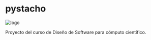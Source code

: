 # pystacho
![logo](https://raw.githubusercontent.com/aruderman/pystacho/master/res/logo.png)

Proyecto del curso de Diseño de Software para cómputo científico.
